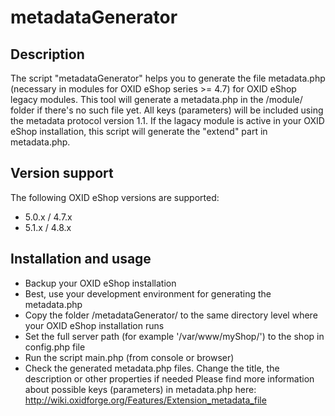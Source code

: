 metadataGenerator
=================

## Description

The script "metadataGenerator" helps you to generate the file metadata.php (necessary in modules for OXID eShop series >= 4.7) for OXID eShop legacy modules. This tool will generate a metadata.php in the /module/ folder if there's no such file yet. All keys (parameters) will be included using the metadata protocol version 1.1. If the lagacy module is active in your OXID eShop installation, this script will generate the "extend" part in metadata.php.

## Version support

The following OXID eShop versions are supported:
 * 5.0.x / 4.7.x
 * 5.1.x / 4.8.x

## Installation and usage

 * Backup your OXID eShop installation
 * Best, use your development environment for generating the metadata.php
 * Copy the folder /metadataGenerator/ to the same directory level where your OXID eShop installation runs
 * Set the full server path (for example '/var/www/myShop/') to the shop in config.php file
 * Run the script main.php (from console or browser)
 * Check the generated metadata.php files. Change the title, the description or other properties if needed
 Please find more information about possible keys (parameters) in metadata.php here: http://wiki.oxidforge.org/Features/Extension_metadata_file
